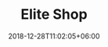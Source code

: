 ---
title: "Elite Shop"
date: 2018-12-28T11:02:05+06:00 
premium: true
# type don't remove or customize
type : "docs"
---